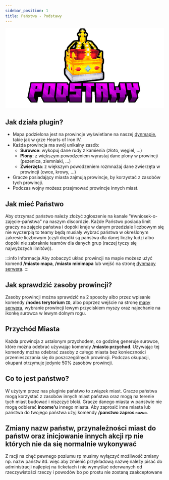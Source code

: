 ```yaml
---
sidebar_position: 1
title: Państwa - Podstawy
---
```


![Podstawy](./img/podstawy.png)
## Jak działa plugin?
- Mapa podzielona jest na prowincje wyświetlane na naszej [dynmapie](https://mapa.kartelore.eu/), takie jak w grze Hearts of Iron IV.
- Każda prowincja ma swój unikalny zasób:
	- **Surowce**: wykopuj dane rudy z kamienia (złoto, węgiel, ...)
	- **Plony**: z większym powodzeniem wyrastaj dane plony w prowincji (pszenica, ziemniaki, ...)
	- **Zwierzęta**: z większym powodzeniem rozmnażaj dane zwierzęta w prowincji (owce, krowy, ...)
- Gracze posiadający miasta zajmują prowincje, by korzystać z zasobów tych prowincji.
- Podczas wojny możesz przejmować prowincje innych miast.

## Jak mieć Państwo
Aby otrzymać państwo należy złożyć zgłoszenie na kanale "#wniosek-o-zajęcie-państwa" na naszym discordzie. Każde Państwo posiada limit graczy na zajęcie państwa i dopóki kraje w danym przedziale liczbowym się nie wyczerpią to teamy będą musiały wybrać państwa w określonym zakresie liczbowym (czyli dopóki są państwa dla danej liczby ludzi albo dopóki nie zabraknie teamów dla danych grup (raczej tyczy się najwyższych limitów)).

:::info Informacja
Aby zobaczyć układ prowincji na mapie możesz użyć komend **/miasto mapa**, **/miasto minimapa** lub wejść na stronę [dynmapy serwera](https://mapa.kartelore.eu/).
:::

## Jak sprawdzić zasoby prowincji?
Zasoby prowincji można sprawdzić na 2 sposoby albo przez wpisanie komendy **/nodes terytorium `ID`**, albo poprzez wejście na stronę [mapy serwera](https://mapa.kartelore.eu/), wybranie prowincji lewym przyciskiem myszy oraz najechanie na ikonkę surowca w lewym dolnym rogu.

## Przychód Miasta
Każda prowincja z ustalonym przychodem, co godzinę generuje surowce, które można odebrać używając komendy **/miasto przychod**. Używając tej komendy można odebrać zasoby z całego miasta bez konieczności przemieszczania się do poszczególnych prowincji. Podczas okupacji, okupant otrzymuje jedynie 50% zasobów prowincji.

## Co to jest państwo?
W użytym przez nas pluginie państwo to związek miast. Gracze państwa mogą korzystać z zasobów innych miast państwa oraz mogą na terenie tych miast budować i niszczyć bloki. Gracze danego miasta w państwie nie mogą odbierać **income'u** innego miasta. Aby zaprosić inne miasta lub państwa do twojego państwa użyj komendy **/panstwo zapros `nazwa`**.

## Zmiany nazw państw, przynależności miast do państw oraz inicjowanie innych akcji rp nie których nie da się normalnie wykonywać
Z racji na chęć pewnego poziumu rp musimy wyłączyć możliwość zmiany np. nazw państw itd. więc aby zmienić przykładową nazwę należy pisać do administracji najlepiej na ticketach i nie wymyślać oderwanych od rzeczywistości rzeczy i powodów bo po prostu nie zostaną zaakceptowane